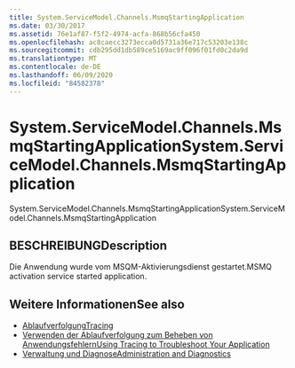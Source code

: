 ```yaml
---
title: System.ServiceModel.Channels.MsmqStartingApplication
ms.date: 03/30/2017
ms.assetid: 76e1af87-f5f2-4974-acfa-868b56cfa450
ms.openlocfilehash: ac8caecc3273ecca0d5731a36e717c53203e138c
ms.sourcegitcommit: cdb295dd1db589ce5169ac9ff096f01fd0c2da9d
ms.translationtype: MT
ms.contentlocale: de-DE
ms.lasthandoff: 06/09/2020
ms.locfileid: "84582378"
---
```

# <a name="systemservicemodelchannelsmsmqstartingapplication"></a><span data-ttu-id="563e7-102">System.ServiceModel.Channels.MsmqStartingApplication</span><span class="sxs-lookup"><span data-stu-id="563e7-102">System.ServiceModel.Channels.MsmqStartingApplication</span></span>
<span data-ttu-id="563e7-103">System.ServiceModel.Channels.MsmqStartingApplication</span><span class="sxs-lookup"><span data-stu-id="563e7-103">System.ServiceModel.Channels.MsmqStartingApplication</span></span>  
  
## <a name="description"></a><span data-ttu-id="563e7-104">BESCHREIBUNG</span><span class="sxs-lookup"><span data-stu-id="563e7-104">Description</span></span>  
 <span data-ttu-id="563e7-105">Die Anwendung wurde vom MSQM-Aktivierungsdienst gestartet.</span><span class="sxs-lookup"><span data-stu-id="563e7-105">MSMQ activation service started application.</span></span>  
  
## <a name="see-also"></a><span data-ttu-id="563e7-106">Weitere Informationen</span><span class="sxs-lookup"><span data-stu-id="563e7-106">See also</span></span>

- [<span data-ttu-id="563e7-107">Ablaufverfolgung</span><span class="sxs-lookup"><span data-stu-id="563e7-107">Tracing</span></span>](index.md)
- [<span data-ttu-id="563e7-108">Verwenden der Ablaufverfolgung zum Beheben von Anwendungsfehlern</span><span class="sxs-lookup"><span data-stu-id="563e7-108">Using Tracing to Troubleshoot Your Application</span></span>](using-tracing-to-troubleshoot-your-application.md)
- [<span data-ttu-id="563e7-109">Verwaltung und Diagnose</span><span class="sxs-lookup"><span data-stu-id="563e7-109">Administration and Diagnostics</span></span>](../index.md)
